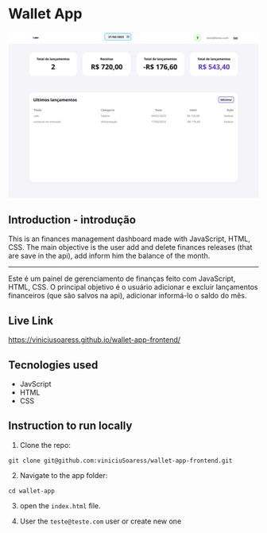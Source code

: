 # Wallet App

<img src= "https://github.com/viniciuSoaress/wallet-app-frontend/blob/main/src/imgs/screenshot.png" alt="Wallet app preview" width="586" heigth="388.4">

## Introduction - introdução

This is an finances management dashboard made with JavaScript, HTML, CSS. The main objective is the user add and delete finances releases (that are save in the api), add inform him the balance of the month.

---------------------------------------------------------------------------

Este é um painel de gerenciamento de finanças feito com JavaScript, HTML, CSS. O principal objetivo é o usuário adicionar e excluir lançamentos financeiros (que são salvos na api), adicionar informá-lo o saldo do mês.


## Live Link 

 https://viniciusoaress.github.io/wallet-app-frontend/

## Tecnologies used

- JavScript
- HTML
- CSS


## Instruction to run locally 
1. Clone the repo:
```
git clone git@github.com:viniciuSoaress/wallet-app-frontend.git

```
2. Navigate to the app folder:
```
cd wallet-app
```
3. open the `index.html` file.

4. User the `teste@teste.com` user or create new one